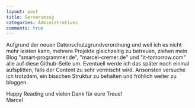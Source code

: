 ```yaml
---
layout: post
title: Serverumzug
categories: Administratives
comments: true
---
```


Aufgrund der neuen Datenschutzgrundverordnung und weil ich es nicht mehr leisten kann, mehrere Projekte gleichzeitig zu betreuen, ziehen mein Blog "smart-programmer.de", "marcel-cremer.de" und "it-tomorrow.com" alle auf diese Github-Seite um. <!--more-->Eventuell werde ich das später noch einmal aufsplitten, falls der Content zu sehr vermischt wird. Ansonsten versuche ich trotzdem, ein bisschen Struktur zu behalten und fröhlich weiter zu bloggen.

Happy Reading und vielen Dank für eure Treue!  
Marcel
